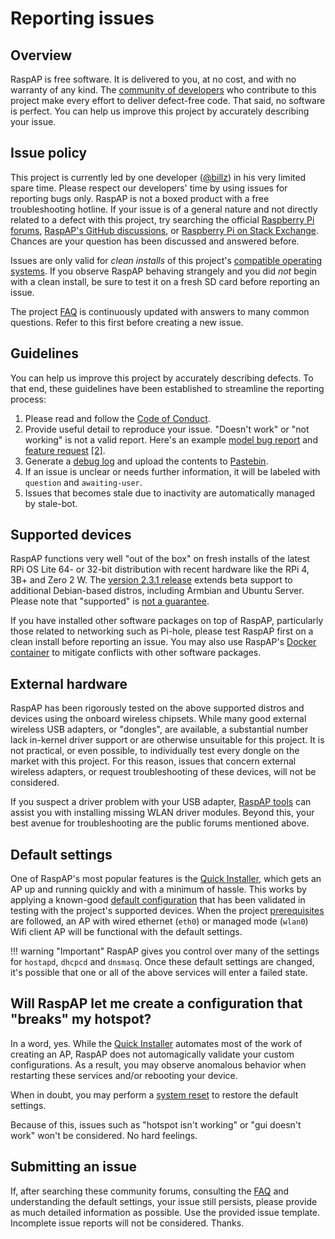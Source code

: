 # Reporting issues

## Overview
RaspAP is free software. It is delivered to you, at no cost, and with no warranty of any kind. The [community of developers](https://github.com/RaspAP/raspap-webgui/graphs/contributors) who contribute to this project make every effort to deliver defect-free code. That said, no software is perfect. You can help us improve this project by accurately describing your issue.

## Issue policy
This project is currently led by one developer ([@billz](https://github.com/billz)) in his very limited spare time. Please respect our developers' time by using issues for reporting bugs only.
RaspAP is not a boxed product with a free troubleshooting hotline. If your issue is of a general nature and not directly related to a defect with this project, try searching the official [Raspberry Pi forums](https://www.raspberrypi.org/forums/), [RaspAP's GitHub discussions](https://github.com/RaspAP/raspap-webgui/discussions), or [Raspberry Pi on Stack Exchange](https://raspberrypi.stackexchange.com/). Chances are your question has been discussed and answered before.

Issues are only valid for _clean installs_ of this project's [compatible operating systems](index.md#compatible-operating-systems).
If you observe RaspAP behaving strangely and you did _not_ begin with a clean install, be sure to test it on a fresh SD card before reporting an issue.

The project [FAQ](faq.md) is continuously updated with answers to many common questions. Refer to this first before creating a new issue. 

## Guidelines
You can help us improve this project by accurately describing defects. To that end, these guidelines have been established to streamline the reporting process: 

1. Please read and follow the [Code of Conduct](https://github.com/RaspAP/raspap-webgui/blob/master/CODE_OF_CONDUCT.md). 
2. Provide useful detail to reproduce your issue. "Doesn't work" or "not working" is not a valid report. Here's an example [model bug report](https://github.com/RaspAP/raspap-webgui/issues/1451) and [feature request](https://github.com/RaspAP/raspap-webgui/issues/1498) [[2]](https://github.com/RaspAP/raspap-webgui/issues/1734).
3. Generate a [debug log](ap-basics.md#debug-log) and upload the contents to [Pastebin](https://pastebin.com/). 
4. If an issue is unclear or needs further information, it will be labeled with `question` and `awaiting-user`.
5. Issues that becomes stale due to inactivity are automatically managed by stale-bot.

## Supported devices 
RaspAP functions very well "out of the box" on fresh installs of the latest RPi OS Lite 64- or 32-bit distribution with recent hardware like the RPi 4, 3B+ and Zero 2 W. The [version 2.3.1 release](https://github.com/RaspAP/raspap-webgui/releases/tag/2.3.1) extends beta support to additional Debian-based distros, including Armbian and Ubuntu Server. Please note that "supported" is [not a guarantee](index.md#compatible-operating-systems).

If you have installed other software packages on top of RaspAP, particularly those related to networking such as Pi-hole, please test RaspAP first on a clean install before reporting an issue. You may also use RaspAP's [Docker container](docker.md) to mitigate conflicts with other software packages.

## External hardware
RaspAP has been rigorously tested on the above supported distros and devices using the onboard wireless chipsets. While many good external wireless USB adapters, or "dongles", are available, a
substantial number lack in-kernel driver support or are otherwise unsuitable for this project. It is not practical, or even possible, to individually test every dongle on the market with this project. 
For this reason, issues that concern external wireless adapters, or request troubleshooting of these devices, will not be considered.

If you suspect a driver problem with your USB adapter, [RaspAP tools](https://github.com/RaspAP/raspap-tools#install-missing-wlan-driver-modules) 
can assist you with installing missing WLAN driver modules. Beyond this, your best avenue for troubleshooting are the public forums mentioned above.

## Default settings
One of RaspAP's most popular features is the [Quick Installer](quick.md), which gets an AP up and running quickly and with a minimum of hassle. This works by applying a known-good [default configuration](defaults.md) that has been validated in testing with the project's supported devices. When the project [prerequisites](index.md#quick-start) are followed, an AP with wired ethernet (`eth0`) or managed mode (`wlan0`) Wifi client AP will be functional with the default settings.

!!! warning "Important"
    RaspAP gives you control over many of the settings for `hostapd`, `dhcpcd` and `dnsmasq`. Once these default settings are changed, it's possible that one or all of the above services will enter a failed state.

## Will RaspAP let me create a configuration that "breaks" my hotspot?
In a word, yes. While the [Quick Installer](quick.md) automates most of the work of creating an AP, RaspAP does not automagically validate your custom configurations. As a result, you may observe anomalous behavior when restarting these services and/or rebooting your device.

When in doubt, you may perform a [system reset](defaults.md#restoring-settings) to restore the default settings.

Because of this, issues such as "hotspot isn't working" or "gui doesn't work" won't be considered. No hard feelings. 

## Submitting an issue
If, after searching these community forums, consulting the [FAQ](faq.md) and understanding the default settings, your issue still persists, please provide as much detailed information as possible. Use the provided issue template. Incomplete issue reports will not be considered. 
Thanks.

